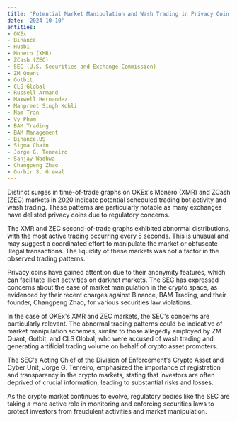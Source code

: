 ```yaml
---
title: 'Potential Market Manipulation and Wash Trading in Privacy Coin Markets'
date: '2024-10-10'
entities:
- OKEx
- Binance
- Huobi
- Monero (XMR)
- ZCash (ZEC)
- SEC (U.S. Securities and Exchange Commission)
- ZM Quant
- Gotbit
- CLS Global
- Russell Armand
- Maxwell Hernandez
- Manpreet Singh Kohli
- Nam Tran
- Vy Pham
- BAM Trading
- BAM Management
- Binance.US
- Sigma Chain
- Jorge G. Tenreiro
- Sanjay Wadhwa
- Changpeng Zhao
- Gurbir S. Grewal
---
```


Distinct surges in time-of-trade graphs on OKEx's Monero (XMR) and ZCash (ZEC) markets in 2020 indicate potential scheduled trading bot activity and wash trading. These patterns are particularly notable as many exchanges have delisted privacy coins due to regulatory concerns.

The XMR and ZEC second-of-trade graphs exhibited abnormal distributions, with the most active trading occurring every 5 seconds. This is unusual and may suggest a coordinated effort to manipulate the market or obfuscate illegal transactions. The liquidity of these markets was not a factor in the observed trading patterns.

Privacy coins have gained attention due to their anonymity features, which can facilitate illicit activities on darknet markets. The SEC has expressed concerns about the ease of market manipulation in the crypto space, as evidenced by their recent charges against Binance, BAM Trading, and their founder, Changpeng Zhao, for various securities law violations.

In the case of OKEx's XMR and ZEC markets, the SEC's concerns are particularly relevant. The abnormal trading patterns could be indicative of market manipulation schemes, similar to those allegedly employed by ZM Quant, Gotbit, and CLS Global, who were accused of wash trading and generating artificial trading volume on behalf of crypto asset promoters.

The SEC's Acting Chief of the Division of Enforcement's Crypto Asset and Cyber Unit, Jorge G. Tenreiro, emphasized the importance of registration and transparency in the crypto markets, stating that investors are often deprived of crucial information, leading to substantial risks and losses.

As the crypto market continues to evolve, regulatory bodies like the SEC are taking a more active role in monitoring and enforcing securities laws to protect investors from fraudulent activities and market manipulation.